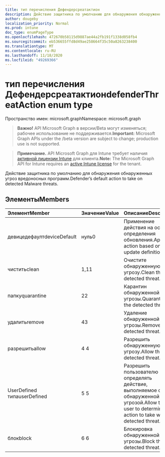 ```yaml
---
title: тип перечисления Дефендерсреатактион
description: Действие защитника по умолчанию для обнаружения обнаруженных угроз вредоносных программ.
author: dougeby
localization_priority: Normal
ms.prod: intune
doc_type: enumPageType
ms.openlocfilehash: 472670b58115d9887ae44a2fb191f1338d058fb4
ms.sourcegitcommit: eb536655ffd8d49ae258664f35c50a8263238400
ms.translationtype: MT
ms.contentlocale: ru-RU
ms.lasthandoff: 11/18/2020
ms.locfileid: "49269366"
---
```

# <a name="defenderthreataction-enum-type"></a><span data-ttu-id="35435-103">тип перечисления Дефендерсреатактион</span><span class="sxs-lookup"><span data-stu-id="35435-103">defenderThreatAction enum type</span></span>

<span data-ttu-id="35435-104">Пространство имен: microsoft.graph</span><span class="sxs-lookup"><span data-stu-id="35435-104">Namespace: microsoft.graph</span></span>

> <span data-ttu-id="35435-105">**Важно!** API Microsoft Graph в версии/Beta могут изменяться; рабочее использование не поддерживается.</span><span class="sxs-lookup"><span data-stu-id="35435-105">**Important:** Microsoft Graph APIs under the /beta version are subject to change; production use is not supported.</span></span>

> <span data-ttu-id="35435-106">**Примечание.** API Microsoft Graph для Intune требует наличия [активной лицензии Intune](https://go.microsoft.com/fwlink/?linkid=839381) для клиента.</span><span class="sxs-lookup"><span data-stu-id="35435-106">**Note:** The Microsoft Graph API for Intune requires an [active Intune license](https://go.microsoft.com/fwlink/?linkid=839381) for the tenant.</span></span>

<span data-ttu-id="35435-107">Действие защитника по умолчанию для обнаружения обнаруженных угроз вредоносных программ.</span><span class="sxs-lookup"><span data-stu-id="35435-107">Defender’s default action to take on detected Malware threats.</span></span>

## <a name="members"></a><span data-ttu-id="35435-108">Элементы</span><span class="sxs-lookup"><span data-stu-id="35435-108">Members</span></span>
|<span data-ttu-id="35435-109">Элемент</span><span class="sxs-lookup"><span data-stu-id="35435-109">Member</span></span>|<span data-ttu-id="35435-110">Значение</span><span class="sxs-lookup"><span data-stu-id="35435-110">Value</span></span>|<span data-ttu-id="35435-111">Описание</span><span class="sxs-lookup"><span data-stu-id="35435-111">Description</span></span>|
|:---|:---|:---|
|<span data-ttu-id="35435-112">девицедефаулт</span><span class="sxs-lookup"><span data-stu-id="35435-112">deviceDefault</span></span>|<span data-ttu-id="35435-113">нуль</span><span class="sxs-lookup"><span data-stu-id="35435-113">0</span></span>|<span data-ttu-id="35435-114">Применение действия на основе определения обновления.</span><span class="sxs-lookup"><span data-stu-id="35435-114">Apply action based on the update definition.</span></span>|
|<span data-ttu-id="35435-115">чистить</span><span class="sxs-lookup"><span data-stu-id="35435-115">clean</span></span>|<span data-ttu-id="35435-116">1,1</span><span class="sxs-lookup"><span data-stu-id="35435-116">1</span></span>|<span data-ttu-id="35435-117">Очистите обнаруженную угрозу.</span><span class="sxs-lookup"><span data-stu-id="35435-117">Clean the detected threat.</span></span>|
|<span data-ttu-id="35435-118">папку</span><span class="sxs-lookup"><span data-stu-id="35435-118">quarantine</span></span>|<span data-ttu-id="35435-119">2</span><span class="sxs-lookup"><span data-stu-id="35435-119">2</span></span>|<span data-ttu-id="35435-120">Карантин обнаруженной угрозы.</span><span class="sxs-lookup"><span data-stu-id="35435-120">Quarantine the detected threat.</span></span>|
|<span data-ttu-id="35435-121">удалить</span><span class="sxs-lookup"><span data-stu-id="35435-121">remove</span></span>|<span data-ttu-id="35435-122">4</span><span class="sxs-lookup"><span data-stu-id="35435-122">3</span></span>|<span data-ttu-id="35435-123">Удаление обнаруженной угрозы.</span><span class="sxs-lookup"><span data-stu-id="35435-123">Remove the detected threat.</span></span>|
|<span data-ttu-id="35435-124">разрешить</span><span class="sxs-lookup"><span data-stu-id="35435-124">allow</span></span>|<span data-ttu-id="35435-125">4 </span><span class="sxs-lookup"><span data-stu-id="35435-125">4</span></span>|<span data-ttu-id="35435-126">Разрешить обнаруженную угрозу.</span><span class="sxs-lookup"><span data-stu-id="35435-126">Allow the detected threat.</span></span>|
|<span data-ttu-id="35435-127">UserDefined типа</span><span class="sxs-lookup"><span data-stu-id="35435-127">userDefined</span></span>|<span data-ttu-id="35435-128">5 </span><span class="sxs-lookup"><span data-stu-id="35435-128">5</span></span>|<span data-ttu-id="35435-129">Разрешить пользователю определять действие, выполняемое с обнаруженной угрозой.</span><span class="sxs-lookup"><span data-stu-id="35435-129">Allow the user to determine the action to take with the detected threat.</span></span>|
|<span data-ttu-id="35435-130">блок</span><span class="sxs-lookup"><span data-stu-id="35435-130">block</span></span>|<span data-ttu-id="35435-131">6 </span><span class="sxs-lookup"><span data-stu-id="35435-131">6</span></span>|<span data-ttu-id="35435-132">Блокировка обнаруженной угрозы.</span><span class="sxs-lookup"><span data-stu-id="35435-132">Block the detected threat.</span></span>|




